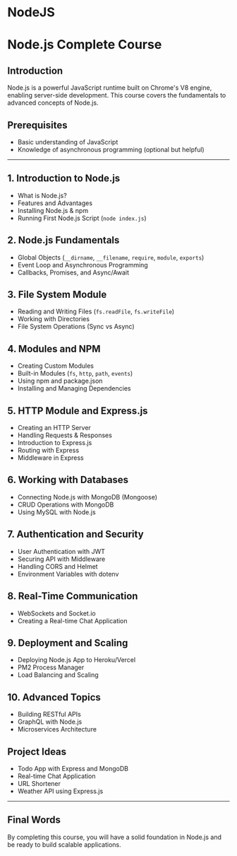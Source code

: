 # NodeJS
# Node.js Complete Course

## Introduction
Node.js is a powerful JavaScript runtime built on Chrome's V8 engine, enabling server-side development. This course covers the fundamentals to advanced concepts of Node.js.

## Prerequisites
- Basic understanding of JavaScript
- Knowledge of asynchronous programming (optional but helpful)

---

## **1. Introduction to Node.js**
- What is Node.js?
- Features and Advantages
- Installing Node.js & npm
- Running First Node.js Script (`node index.js`)

## **2. Node.js Fundamentals**
- Global Objects (`__dirname`, `__filename`, `require`, `module`, `exports`)
- Event Loop and Asynchronous Programming
- Callbacks, Promises, and Async/Await

## **3. File System Module**
- Reading and Writing Files (`fs.readFile`, `fs.writeFile`)
- Working with Directories
- File System Operations (Sync vs Async)

## **4. Modules and NPM**
- Creating Custom Modules
- Built-in Modules (`fs`, `http`, `path`, `events`)
- Using npm and package.json
- Installing and Managing Dependencies

## **5. HTTP Module and Express.js**
- Creating an HTTP Server
- Handling Requests & Responses
- Introduction to Express.js
- Routing with Express
- Middleware in Express

## **6. Working with Databases**
- Connecting Node.js with MongoDB (Mongoose)
- CRUD Operations with MongoDB
- Using MySQL with Node.js

## **7. Authentication and Security**
- User Authentication with JWT
- Securing API with Middleware
- Handling CORS and Helmet
- Environment Variables with dotenv

## **8. Real-Time Communication**
- WebSockets and Socket.io
- Creating a Real-time Chat Application

## **9. Deployment and Scaling**
- Deploying Node.js App to Heroku/Vercel
- PM2 Process Manager
- Load Balancing and Scaling

## **10. Advanced Topics**
- Building RESTful APIs
- GraphQL with Node.js
- Microservices Architecture

## **Project Ideas**
- Todo App with Express and MongoDB
- Real-time Chat Application
- URL Shortener
- Weather API using Express.js

---

## **Final Words**
By completing this course, you will have a solid foundation in Node.js and be ready to build scalable applications.
